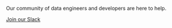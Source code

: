 Our community of data engineers and developers are here to help.

[Join our Slack](https://kestra.io/slack)